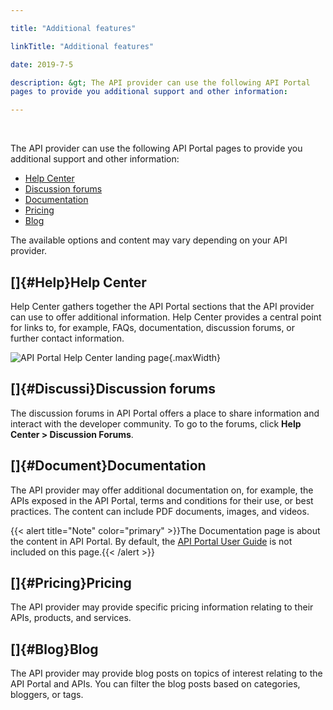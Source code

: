 ```yaml
---

title: "Additional features"

linkTitle: "Additional features"

date: 2019-7-5

description: &gt; The API provider can use the following API Portal
pages to provide you additional support and other information:

---
```


﻿

The API provider can use the following API Portal pages to provide you
additional support and other information:

-   [Help Center](#Help)
-   [Discussion forums](#Discussi)
-   [Documentation](#Document)
-   [Pricing](#Pricing)
-   [Blog](#Blog)

The available options and content may vary depending on your API
provider.

[]{#Help}Help Center
--------------------

Help Center gathers together the API Portal sections that the API
provider can use to offer additional information. Help Center provides a
central point for links to, for example, FAQs, documentation, discussion
forums, or further contact information.

![API Portal Help Center landing
page](../Resources/Images/APIPortal/helpcenter.png){.maxWidth}

[]{#Discussi}Discussion forums
------------------------------

The discussion forums in API Portal offers a place to share information
and interact with the developer community. To go to the forums, click
**Help Center &gt; Discussion Forums**.

[]{#Document}Documentation
--------------------------

The API provider may offer additional documentation on, for example, the
APIs exposed in the API Portal, terms and conditions for their use, or
best practices. The content can include PDF documents, images, and
videos.

{{&lt; alert title="Note" color="primary" &gt;}}The Documentation page
is about the content in API Portal. By default, the [API Portal User
Guide](/bundle/APIPortal_77_UserGuide_allOS_en_HTML5) is not included on
this page.{{&lt; /alert &gt;}}

[]{#Pricing}Pricing
-------------------

The API provider may provide specific pricing information relating to
their APIs, products, and services.

[]{#Blog}Blog
-------------

The API provider may provide blog posts on topics of interest relating
to the API Portal and APIs. You can filter the blog posts based on
categories, bloggers, or tags.
